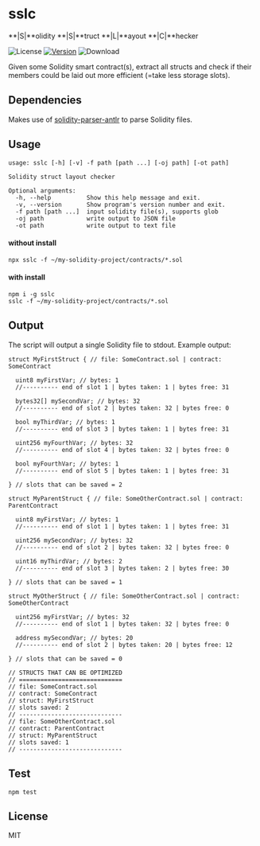 # sslc

**|S|**olidity **|S|**truct **|L|**ayout **|C|**hecker

![License](https://img.shields.io/github/license/rmi7/sslc.svg?style=flat-square)
[![Version](https://img.shields.io/npm/v/sslc.svg?style=flat-square&label=version)](https://www.npmjs.com/package/sslc)
![Download](https://img.shields.io/npm/dt/sslc.svg)

Given some Solidity smart contract(s), extract all structs and check if their members could be laid out more efficient (=take less storage slots).

## Dependencies

Makes use of [solidity-parser-antlr](https://github.com/federicobond/solidity-parser-antlr) to parse Solidity files.

## Usage

```
usage: sslc [-h] [-v] -f path [path ...] [-oj path] [-ot path]

Solidity struct layout checker

Optional arguments:
  -h, --help          Show this help message and exit.
  -v, --version       Show program's version number and exit.
  -f path [path ...]  input solidity file(s), supports glob
  -oj path            write output to JSON file
  -ot path            write output to text file
```

#### without install

```
npx sslc -f ~/my-solidity-project/contracts/*.sol
```

#### with install

```
npm i -g sslc
sslc -f ~/my-solidity-project/contracts/*.sol
```

## Output

The script will output a single Solidity file to stdout. Example output:

```Solidity
struct MyFirstStruct { // file: SomeContract.sol | contract: SomeContract

  uint8 myFirstVar; // bytes: 1
  //---------- end of slot 1 | bytes taken: 1 | bytes free: 31
  
  bytes32[] mySecondVar; // bytes: 32
  //---------- end of slot 2 | bytes taken: 32 | bytes free: 0
  
  bool myThirdVar; // bytes: 1
  //---------- end of slot 3 | bytes taken: 1 | bytes free: 31
  
  uint256 myFourthVar; // bytes: 32
  //---------- end of slot 4 | bytes taken: 32 | bytes free: 0
  
  bool myFourthVar; // bytes: 1
  //---------- end of slot 5 | bytes taken: 1 | bytes free: 31
 
} // slots that can be saved = 2

struct MyParentStruct { // file: SomeOtherContract.sol | contract: ParentContract

  uint8 myFirstVar; // bytes: 1
  //---------- end of slot 1 | bytes taken: 1 | bytes free: 31
  
  uint256 mySecondVar; // bytes: 32
  //---------- end of slot 2 | bytes taken: 32 | bytes free: 0
  
  uint16 myThirdVar; // bytes: 2
  //---------- end of slot 3 | bytes taken: 2 | bytes free: 30
  
} // slots that can be saved = 1

struct MyOtherStruct { // file: SomeOtherContract.sol | contract: SomeOtherContract

  uint256 myFirstVar; // bytes: 32
  //---------- end of slot 1 | bytes taken: 32 | bytes free: 0
  
  address mySecondVar; // bytes: 20
  //---------- end of slot 2 | bytes taken: 20 | bytes free: 12
 
} // slots that can be saved = 0

// STRUCTS THAT CAN BE OPTIMIZED
// =============================
// file: SomeContract.sol
// contract: SomeContract
// struct: MyFirstStruct
// slots saved: 2
// -----------------------------
// file: SomeOtherContract.sol
// contract: ParentContract
// struct: MyParentStruct
// slots saved: 1
// -----------------------------
```

## Test

`npm test`

## License

MIT
